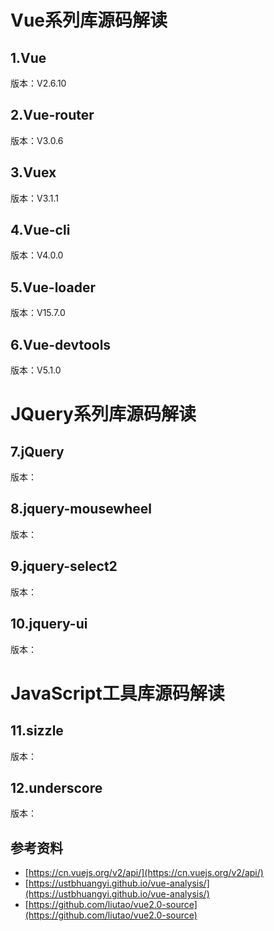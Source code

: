 # Vue系列库源码解读

## 1.Vue
版本：V2.6.10 

## 2.Vue-router
版本：V3.0.6

## 3.Vuex
版本：V3.1.1

## 4.Vue-cli
版本：V4.0.0

## 5.Vue-loader
版本：V15.7.0

## 6.Vue-devtools
版本：V5.1.0

# JQuery系列库源码解读

## 7.jQuery
版本：


## 8.jquery-mousewheel
版本：


## 9.jquery-select2
版本：


## 10.jquery-ui
版本：


# JavaScript工具库源码解读

## 11.sizzle
版本：


## 12.underscore
版本：


## 参考资料
* [https://cn.vuejs.org/v2/api/](https://cn.vuejs.org/v2/api/)
* [https://ustbhuangyi.github.io/vue-analysis/](https://ustbhuangyi.github.io/vue-analysis/)
* [https://github.com/liutao/vue2.0-source](https://github.com/liutao/vue2.0-source)
